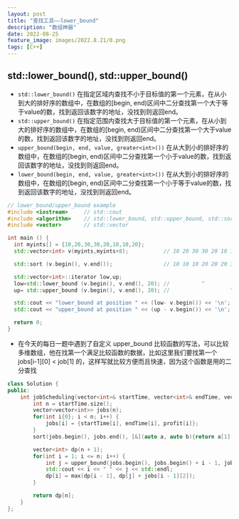 ```yaml
---
layout: post
title: "查找工具——lower_bound"
description: "数组神器"
date: 2022-08-25
feature_image: images/2022.8.21/0.png 
tags: [C++]
---
```


<!--more-->

## std::lower_bound(), std::upper_bound()

- `std::lower_bound()` 在指定区域内查找不小于目标值的第一个元素，在从小到大的排好序的数组中，在数组的[begin, end)区间中二分查找第一个大于等于value的数，找到返回该数字的地址，没找到则返回end。
- `std::upper_bound()` 在指定范围内查找大于目标值的第一个元素，在从小到大的排好序的数组中，在数组的[begin, end)区间中二分查找第一个大于value的数，找到返回该数字的地址，没找到则返回end。
- `upper_bound(begin, end, value, greater<int>())` 在从大到小的排好序的数组中，在数组的[begin, end)区间中二分查找第一个小于value的数，找到返回该数字的地址，没找到则返回end。
- `lower_bound(begin, end, value, greater<int>())` 在从大到小的排好序的数组中，在数组的[begin, end)区间中二分查找第一个小于等于value的数，找到返回该数字的地址，没找到则返回end。

```C++
// lower_bound/upper_bound example
#include <iostream>     // std::cout
#include <algorithm>    // std::lower_bound, std::upper_bound, std::sort
#include <vector>       // std::vector

int main () {
  int myints[] = {10,20,30,30,20,10,10,20};
  std::vector<int> v(myints,myints+8);           // 10 20 30 30 20 10 10 20

  std::sort (v.begin(), v.end());                // 10 10 10 20 20 20 30 30

  std::vector<int>::iterator low,up;
  low=std::lower_bound (v.begin(), v.end(), 20); //          ^
  up= std::upper_bound (v.begin(), v.end(), 20); //                   ^

  std::cout << "lower_bound at position " << (low- v.begin()) << '\n';
  std::cout << "upper_bound at position " << (up - v.begin()) << '\n';

  return 0;
}
```

- 在今天的每日一题中遇到了自定义 upper_bound 比较函数的写法，可以比较多维数组，他在找第一个满足比较函数的数据，比如这里我们要找第一个 jobs[i-1][0] < job[1] 的，这样写就比较方便而且快速，因为这个函数是用的二分查找

```C++
class Solution {
public:
    int jobScheduling(vector<int>& startTime, vector<int>& endTime, vector<int>& profit) {
        int n = startTime.size();
        vector<vector<int>> jobs(n);
        for(int i{0}; i < n; i++) {
            jobs[i] = {startTime[i], endTime[i], profit[i]};
        }
        sort(jobs.begin(), jobs.end(), [&](auto a, auto b){return a[1] < b[1];});

        vector<int> dp(n + 1);
        for(int i = 1; i <= n; i++) {
            int j = upper_bound(jobs.begin(), jobs.begin() + i - 1, jobs[i-1][0], [&](int st, vector<int> &job) {return st < job[1];}) - jobs.begin();
            std::cout << i << " " << j << std::endl;
            dp[i] = max(dp[i - 1], dp[j] + jobs[i - 1][2]);
        }

        return dp[n];
    }
};
```